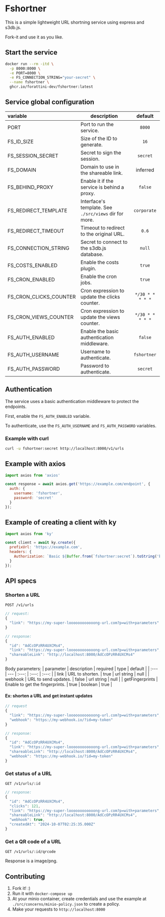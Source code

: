 # Fshortner

This is a simple lightweight URL shortning service using express and s3db.js.

Fork-it and use it as you like.


## Start the service

```bash
docker run --rm -itd \
  -p 8000:8000 \
  -e PORT=8000 \
  -e FS_CONNECTION_STRING="your-secret" \
  --name fshortner \
  ghcr.io/forattini-dev/fshortner:latest
```

## Service global configuration

| variable | description | default |
| :--- | --- | :---: |
| PORT | Port to run the service. | `8000` |
| FS_ID_SIZE | Size of the ID to generate. | `16` |
| FS_SESSION_SECRET | Secret to sign the session. | `secret` |
| FS_DOMAIN | Domain to use in the shareable link. | inferred |
| FS_BEHIND_PROXY | Enable it if the service is behind a proxy. | `false` |
| FS_REDIRECT_TEMPLATE | Interface's template. See `./src/views` dir for more. | `corporate` |
| FS_REDIRECT_TIMEOUT | Timeout to redirect to the original URL. | `0.6` |
| FS_CONNECTION_STRING | Secret to connect to the s3db.js database. | `null` |
| FS_COSTS_ENABLED | Enable the costs plugin. | `true` |
| FS_CRON_ENABLED | Enable the cron jobs. | `true` |
| FS_CRON_CLICKS_COUNTER | Cron expression to update the clicks counter. | `*/30 * * * * *` |
| FS_CRON_VIEWS_COUNTER | Cron expression to update the views counter. | `*/30 * * * * *` |
| FS_AUTH_ENABLED | Enable the basic authentication middleware. | `false` |
| FS_AUTH_USERNAME | Username to authenticate. | `fshortner` |
| FS_AUTH_PASSWORD | Password to authenticate. | `secret` |


## Authentication

The service uses a basic authentication middleware to protect the endpoints.

First, enable the `FS_AUTH_ENABLED` variable.

To authenticate, use the `FS_AUTH_USERNAME` and `FS_AUTH_PASSWORD` variables.

### Example with curl

```bash
curl -u fshortner:secret http://localhost:8000/v1/urls
```

## Example with axios

```js
import axios from 'axios'

const response = await axios.get('https://example.com/endpoint', {
  auth: {
    username: 'fshortner',
    password: 'secret'
  }
});
```

## Example of creating a client with ky

```js
import axios from 'ky'

const client = await ky.create({
  prefixUrl: 'https://example.com',
  headers: {
    Authorization: `Basic ${Buffer.from(`fshortner:secret`).toString('base64')}`
  }
});
```

## API specs

### Shorten a URL

`POST /v1/urls`

```js
// request: 
{
  "link": "https://my-super-loooooooooooong-url.com?p=with+parameters"
}

// response:
{
  "id": "AdCcOPzRR4UXCMs4",
  "link": "https://my-super-loooooooooooong-url.com?p=with+parameters",
  "shareableLink": "http://localhost:8000/AdCcOPzRR4UXCMs4"
}
```

Body parameters:
| parameter | description | required | type | default |
| :--- | --- | :---: | :---: | :---: |
| link | URL to shorten. | true | url string | null |
| webhook | URL to send updates. | false | url string | null |
| getFingerprints | Enable to get the fingerprints. | true | boolean | true |

#### Ex: shorten a URL and get instant updates

```js
// request 
{
  "link": "https://my-super-loooooooooooong-url.com?p=with+parameters",
  "webhook": "https://my-webhook.io/?id=my-token"
}

// response:
{
  "id": "AdCcOPzRR4UXCMs4",
  "link": "https://my-super-loooooooooooong-url.com?p=with+parameters",
  "shareableLink": "http://localhost:8000/AdCcOPzRR4UXCMs4",
  "webhook": "https://my-webhook.io/?id=my-token"
}
```

### Get status of a URL

`GET /v1/urls/:id`

```js
// response:
{
  "id": "AdCcOPzRR4UXCMs4",
  "clicks": 121,
  "link": "https://my-super-loooooooooooong-url.com?p=with+parameters",
  "shareableLink": "http://localhost:8000/AdCcOPzRR4UXCMs4",
  "webhook": true,
  "createdAt": "2024-10-07T02:25:35.000Z"
}
``` 

### Get a QR code of a URL

`GET /v1/urls/:id/qrcode`

Response is a image/png.



## Contributing

1. Fork it! :)
1. Run it with `docker-compose up`
1. At your minio container, create credentials and use the example at `./src/concerns/minio-policy.json` to create a policy.
1. Make your requests to `http://localhost:8000`
